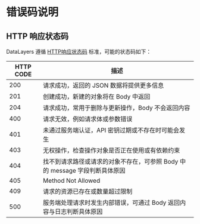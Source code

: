 # 错误码说明



## HTTP 响应状态码
DataLayers 遵循 [HTTP响应状态码](https://developer.mozilla.org/en-US/docs/Web/HTTP/Status) 标准，可能的状态码如下：

|  HTTP CODE   | 描述                                                                              |
|  ----        | ----                                                                              |
| 200          |  请求成功，返回的 JSON 数据将提供更多信息                                         |
| 201          |  创建成功，新建的对象将在 Body 中返回                                             |
| 204          |  请求成功，常用于删除与更新操作，Body 不会返回内容                                |
| 400          |  请求无效，例如请求体或参数错误                                                   |
| 401          |  未通过服务端认证，API 密钥过期或不存在时可能会发生                               |
| 403          |  无权操作，检查操作对象是否正在使用或有依赖约束                                   |
| 404          |  找不到请求路径或请求的对象不存在，可参照 Body 中的 message 字段判断具体原因      |
| 405          |  Method Not Allowed                                                               |
| 409          |  请求的资源已存在或数量超过限制                                                   |
| 500          |  服务端处理请求时发生内部错误，可通过 Body 返回内容与日志判断具体原因             |



